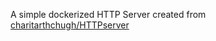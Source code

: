 A simple dockerized HTTP Server created from [charitarthchugh/HTTPserver](https://github.com/charitarthchugh/HTTPserver)



